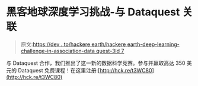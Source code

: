 # 黑客地球深度学习挑战-与 Dataquest 关联

> 原文:[https://dev . to/hackere earth/hackere earth-deep-learning-challenge-in-association-data quest-3ld 7](https://dev.to/hackerearth/hackerearth-deep-learning-challenge-in-association-with-dataquest-3ld7)

与 Dataquest 合作，我们推出了这一新的数据科学竞赛。参与并赢取高达 350 美元的 Dataquest 免费课程！在这里注册:[http://hck.re/t3WC80](http://hck.re/t3WC80)